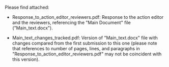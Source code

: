 Please find attached:

-   Response_to_action_editor_reviewers.pdf: Response to the action editor and the reviewers, referencing the "Main Document" file ("Main_text.docx").

-   Main_text_changes_tracked.pdf: Version of "Main_text.docx" file with changes compared from the first submission to this one (please note that references to number of pages, lines, and paragraphs in "Response_to_action_editor_reviewers.pdf" may not be coincident with this version).
